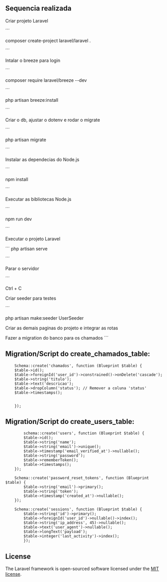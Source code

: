 ## Sequencia realizada

Criar projeto Laravel

´´´

composer create-project laravel/laravel .

´´´

Intalar o breeze para login

´´´

composer require laravel/breeze --dev

´´´

php artisan breeze:install

´´´

Criar o db, ajustar o dotenv e rodar o migrate

´´´

php artisan migrate

´´´

Instalar as dependecias do Node.js

´´´

npm install

´´´

Executar as bibliotecas Node.js

´´´

npm run dev

´´´

Executar o projeto Laravel

´´´
php artisan serve

´´´

Parar o servidor

´´´

Ctrl + C

Criar seeder para testes

´´´

php artisan make:seeder UserSeeder


Criar as demais paginas do projeto e integrar as rotas

Fazer a migration do banco para os chamados
´´´
## Migration/Script do create_chamados_table:
        Schema::create('chamados', function (Blueprint $table) {
        $table->id();
        $table->foreignId('user_id')->constrained()->onDelete('cascade');
        $table->string('titulo');
        $table->text('descricao');
        $table->dropColumn('status'); // Remover a coluna 'status'
        $table->timestamps();


        });

## Migration/Script do create_users_table:

            schema::create('users', function (Blueprint $table) {
            $table->id();
            $table->string('name');
            $table->string('email')->unique();
            $table->timestamp('email_verified_at')->nullable();
            $table->string('password');
            $table->rememberToken();
            $table->timestamps();
        });

        Schema::create('password_reset_tokens', function (Blueprint $table) {
            $table->string('email')->primary();
            $table->string('token');
            $table->timestamp('created_at')->nullable();
        });

        Schema::create('sessions', function (Blueprint $table) {
            $table->string('id')->primary();
            $table->foreignId('user_id')->nullable()->index();
            $table->string('ip_address', 45)->nullable();
            $table->text('user_agent')->nullable();
            $table->longText('payload');
            $table->integer('last_activity')->index();
            });






## License

The Laravel framework is open-sourced software licensed under the [MIT license](https://opensource.org/licenses/MIT).
